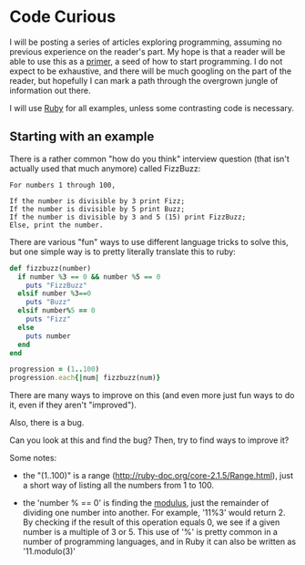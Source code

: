 # Code Curious

I will be posting a series of articles exploring programming, assuming no previous experience on the reader's part. My hope is that a reader will be able to use this as a [primer](http://en.wikipedia.org/wiki/Primer_(textbook)), a seed of how to start programming. I do not expect to be exhaustive, and there will be much googling on the part of the reader, but hopefully I can mark a path through the overgrown jungle of information out there.

I will use [Ruby](http://en.wikipedia.org/wiki/Ruby_(programming_language)) for all examples, unless some contrasting code is necessary.

## Starting with an example

There is a rather common "how do you think" interview question (that isn't actually used that much anymore) called FizzBuzz:

```text
For numbers 1 through 100,

If the number is divisible by 3 print Fizz;
If the number is divisible by 5 print Buzz;
If the number is divisible by 3 and 5 (15) print FizzBuzz;
Else, print the number.
```

There are various "fun" ways to use different language tricks to solve this, but one simple way is to pretty literally translate this to ruby:


```ruby
def fizzbuzz(number)
  if number %3 == 0 && number %5 == 0
    puts "FizzBuzz"
  elsif number %3==0
    puts "Buzz"
  elsif number%5 == 0
    puts "Fizz"
  else
    puts number
  end
end

progression = (1..100)
progression.each{|num| fizzbuzz(num)}
```

There are many ways to improve on this (and even more just fun ways to do it, even if they aren't "improved").

Also, there is a bug.

Can you look at this and find the bug?  Then, try to find ways to improve it?

Some notes:

- the "(1..100)" is a range (http://ruby-doc.org/core-2.1.5/Range.html), just a short way of listing all the numbers from 1 to 100.

- the 'number % <whatever> == 0' is finding the [modulus](http://en.wikipedia.org/wiki/Modulo_operation), just the remainder of dividing one number into another. For example, '11%3' would return 2. By checking if the result of this operation equals 0, we see if a given number is a multiple of 3 or 5. This use of '%' is pretty common in a number of programming languages, and in Ruby it can also be written as '11.modulo(3)'
